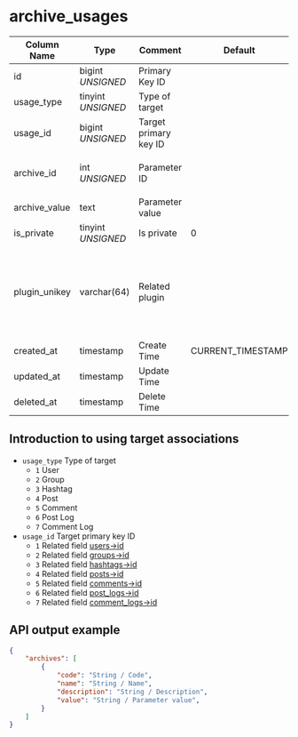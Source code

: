# archive_usages

| Column Name | Type | Comment | Default | Null | Remark |
| --- | --- | --- | --- | --- | --- |
| id | bigint *UNSIGNED* | Primary Key ID |  | NO | Auto Increment |
| usage_type | tinyint *UNSIGNED* | Type of target |  | NO |  |
| usage_id | bigint *UNSIGNED* | Target primary key ID |  | NO |  |
| archive_id | int *UNSIGNED* | Parameter ID |  | NO | Related field `archives->id` |
| archive_value | text | Parameter value | | YES |  |
| is_private | tinyint *UNSIGNED* | Is private | 0 | NO | 0.No / 1.Yes |
| plugin_unikey | varchar(64) | Related plugin |  | YES | Related field [plugins->unikey](../plugins/plugins.md)<br>Which plugin is associated with |
| created_at | timestamp | Create Time | CURRENT_TIMESTAMP | NO |  |
| updated_at | timestamp | Update Time |  | YES |  |
| deleted_at | timestamp | Delete Time |  | YES |  |

## Introduction to using target associations

- `usage_type` Type of target
    - `1` User
    - `2` Group
    - `3` Hashtag
    - `4` Post
    - `5` Comment
    - `6` Post Log
    - `7` Comment Log
- `usage_id` Target primary key ID
    - `1` Related field [users->id](../users/users.md)
    - `2` Related field [groups->id](../contents/groups.md)
    - `3` Related field [hashtags->id](../contents/hashtags.md)
    - `4` Related field [posts->id](../contents/posts.md)
    - `5` Related field [comments->id](../contents/comments.md)
    - `6` Related field [post_logs->id](../contents/post-logs.md)
    - `7` Related field [comment_logs->id](../contents/comment-logs.md)

## API output example

```json
{
    "archives": [
        {
            "code": "String / Code",
            "name": "String / Name",
            "description": "String / Description",
            "value": "String / Parameter value",
        }
    ]
}
```